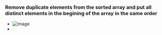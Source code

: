 ### Remove duplicate elements from the sorted array and put all distinct elements in the begining of the array in the same order

- ![image](https://github.com/shubham-156760530/DSA-Questions/assets/59314528/fc961ba7-ba38-45a9-8587-156eea532538)
- 
